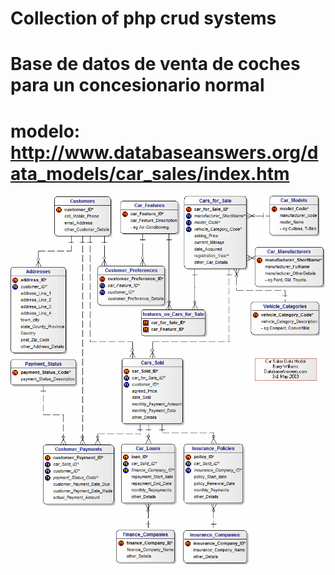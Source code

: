 # Collection of php crud systems
# Base de datos de venta de coches para un concesionario normal 
# modelo: http://www.databaseanswers.org/data_models/car_sales/index.htm
![Screenshot](data_model.gif)